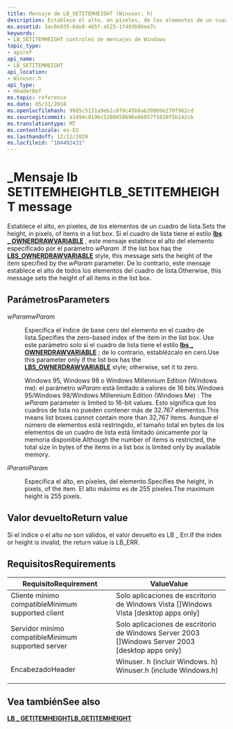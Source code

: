 ```yaml
---
title: Mensaje de LB_SETITEMHEIGHT (Winuser. h)
description: Establece el alto, en píxeles, de los elementos de un cuadro de lista. Si el cuadro de lista tiene el \_ estilo lbs OWNERDRAWVARIABLE, este mensaje establece el alto del elemento especificado por el parámetro wParam. De lo contrario, este mensaje establece el alto de todos los elementos del cuadro de lista.
ms.assetid: 3ac8e935-6de8-465f-a525-1f493b06ee7c
keywords:
- LB_SETITEMHEIGHT controles de mensajes de Windows
topic_type:
- apiref
api_name:
- LB_SETITEMHEIGHT
api_location:
- Winuser.h
api_type:
- HeaderDef
ms.topic: reference
ms.date: 05/31/2018
ms.openlocfilehash: 9985c5131a9eb1c8f0c45b6ab399b9e270f962cd
ms.sourcegitcommit: a1494c819bc5200050696e66057f1020f5b142cb
ms.translationtype: MT
ms.contentlocale: es-ES
ms.lasthandoff: 12/12/2020
ms.locfileid: "104492431"
---
```

# <a name="lb_setitemheight-message"></a><span data-ttu-id="6d56a-106">\_Mensaje lb SETITEMHEIGHT</span><span class="sxs-lookup"><span data-stu-id="6d56a-106">LB\_SETITEMHEIGHT message</span></span>

<span data-ttu-id="6d56a-107">Establece el alto, en píxeles, de los elementos de un cuadro de lista.</span><span class="sxs-lookup"><span data-stu-id="6d56a-107">Sets the height, in pixels, of items in a list box.</span></span> <span data-ttu-id="6d56a-108">Si el cuadro de lista tiene el estilo [**lbs \_ OWNERDRAWVARIABLE**](list-box-styles.md) , este mensaje establece el alto del elemento especificado por el parámetro *wParam* .</span><span class="sxs-lookup"><span data-stu-id="6d56a-108">If the list box has the [**LBS\_OWNERDRAWVARIABLE**](list-box-styles.md) style, this message sets the height of the item specified by the *wParam* parameter.</span></span> <span data-ttu-id="6d56a-109">De lo contrario, este mensaje establece el alto de todos los elementos del cuadro de lista.</span><span class="sxs-lookup"><span data-stu-id="6d56a-109">Otherwise, this message sets the height of all items in the list box.</span></span>

## <a name="parameters"></a><span data-ttu-id="6d56a-110">Parámetros</span><span class="sxs-lookup"><span data-stu-id="6d56a-110">Parameters</span></span>

<dl> <dt>

<span data-ttu-id="6d56a-111">*wParam*</span><span class="sxs-lookup"><span data-stu-id="6d56a-111">*wParam*</span></span> 
</dt> <dd>

<span data-ttu-id="6d56a-112">Especifica el índice de base cero del elemento en el cuadro de lista.</span><span class="sxs-lookup"><span data-stu-id="6d56a-112">Specifies the zero-based index of the item in the list box.</span></span> <span data-ttu-id="6d56a-113">Use este parámetro solo si el cuadro de lista tiene el estilo [**lbs \_ OWNERDRAWVARIABLE**](list-box-styles.md) ; de lo contrario, establézcalo en cero.</span><span class="sxs-lookup"><span data-stu-id="6d56a-113">Use this parameter only if the list box has the [**LBS\_OWNERDRAWVARIABLE**](list-box-styles.md) style; otherwise, set it to zero.</span></span>

<span data-ttu-id="6d56a-114">Windows 95, Windows 98 o Windows Millennium Edition (Windows me): el parámetro *wParam* está limitado a valores de 16 bits.</span><span class="sxs-lookup"><span data-stu-id="6d56a-114">Windows 95/Windows 98/Windows Millennium Edition (Windows Me) : The *wParam* parameter is limited to 16-bit values.</span></span> <span data-ttu-id="6d56a-115">Esto significa que los cuadros de lista no pueden contener más de 32.767 elementos.</span><span class="sxs-lookup"><span data-stu-id="6d56a-115">This means list boxes cannot contain more than 32,767 items.</span></span> <span data-ttu-id="6d56a-116">Aunque el número de elementos está restringido, el tamaño total en bytes de los elementos de un cuadro de lista está limitado únicamente por la memoria disponible.</span><span class="sxs-lookup"><span data-stu-id="6d56a-116">Although the number of items is restricted, the total size in bytes of the items in a list box is limited only by available memory.</span></span>

</dd> <dt>

<span data-ttu-id="6d56a-117">*lParam*</span><span class="sxs-lookup"><span data-stu-id="6d56a-117">*lParam*</span></span> 
</dt> <dd>

<span data-ttu-id="6d56a-118">Especifica el alto, en píxeles, del elemento.</span><span class="sxs-lookup"><span data-stu-id="6d56a-118">Specifies the height, in pixels, of the item.</span></span> <span data-ttu-id="6d56a-119">El alto máximo es de 255 píxeles.</span><span class="sxs-lookup"><span data-stu-id="6d56a-119">The maximum height is 255 pixels.</span></span>

</dd> </dl>

## <a name="return-value"></a><span data-ttu-id="6d56a-120">Valor devuelto</span><span class="sxs-lookup"><span data-stu-id="6d56a-120">Return value</span></span>

<span data-ttu-id="6d56a-121">Si el índice o el alto no son válidos, el valor devuelto es LB \_ Err.</span><span class="sxs-lookup"><span data-stu-id="6d56a-121">If the index or height is invalid, the return value is LB\_ERR.</span></span>

## <a name="requirements"></a><span data-ttu-id="6d56a-122">Requisitos</span><span class="sxs-lookup"><span data-stu-id="6d56a-122">Requirements</span></span>



| <span data-ttu-id="6d56a-123">Requisito</span><span class="sxs-lookup"><span data-stu-id="6d56a-123">Requirement</span></span> | <span data-ttu-id="6d56a-124">Value</span><span class="sxs-lookup"><span data-stu-id="6d56a-124">Value</span></span> |
|-------------------------------------|----------------------------------------------------------------------------------------------------------|
| <span data-ttu-id="6d56a-125">Cliente mínimo compatible</span><span class="sxs-lookup"><span data-stu-id="6d56a-125">Minimum supported client</span></span><br/> | <span data-ttu-id="6d56a-126">Solo aplicaciones de escritorio de Windows Vista \[\]</span><span class="sxs-lookup"><span data-stu-id="6d56a-126">Windows Vista \[desktop apps only\]</span></span><br/>                                                           |
| <span data-ttu-id="6d56a-127">Servidor mínimo compatible</span><span class="sxs-lookup"><span data-stu-id="6d56a-127">Minimum supported server</span></span><br/> | <span data-ttu-id="6d56a-128">Solo aplicaciones de escritorio de Windows Server 2003 \[\]</span><span class="sxs-lookup"><span data-stu-id="6d56a-128">Windows Server 2003 \[desktop apps only\]</span></span><br/>                                                     |
| <span data-ttu-id="6d56a-129">Encabezado</span><span class="sxs-lookup"><span data-stu-id="6d56a-129">Header</span></span><br/>                   | <dl> <span data-ttu-id="6d56a-130"><dt>Winuser. h (incluir Windows. h)</dt></span><span class="sxs-lookup"><span data-stu-id="6d56a-130"><dt>Winuser.h (include Windows.h)</dt></span></span> </dl> |



## <a name="see-also"></a><span data-ttu-id="6d56a-131">Vea también</span><span class="sxs-lookup"><span data-stu-id="6d56a-131">See also</span></span>

<dl> <dt>

[<span data-ttu-id="6d56a-132">**LB \_ GETITEMHEIGHT**</span><span class="sxs-lookup"><span data-stu-id="6d56a-132">**LB\_GETITEMHEIGHT**</span></span>](lb-getitemheight.md)
</dt> </dl>

 

 





